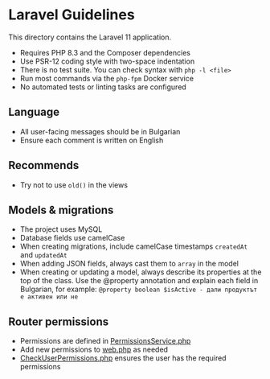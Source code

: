 # Laravel Guidelines

This directory contains the Laravel 11 application.

- Requires PHP 8.3 and the Composer dependencies
- Use PSR-12 coding style with two-space indentation
- There is no test suite. You can check syntax with `php -l <file>`
- Run most commands via the `php-fpm` Docker service
- No automated tests or linting tasks are configured

## Language

- All user-facing messages should be in Bulgarian
- Ensure each comment is written on English

## Recommends

- Try not to use `old()` in the views

## Models & migrations

- The project uses MySQL
- Database fields use camelCase
- When creating migrations, include camelCase timestamps `createdAt` and `updatedAt`
- When adding JSON fields, always cast them to `array` in the model
- When creating or updating a model, always describe its properties at the top of the class. Use the @property annotation and explain each field in Bulgarian, for example: `@property boolean $isActive - дали продуктът е активен или не`

## Router permissions

- Permissions are defined in [PermissionsService.php](app/Services/PermissionsService.php)
- Add new permissions to [web.php](routes/web.php) as needed
- [CheckUserPermissions.php](app/Http/Middleware/CheckUserPermissions.php) ensures the user has the required permissions
